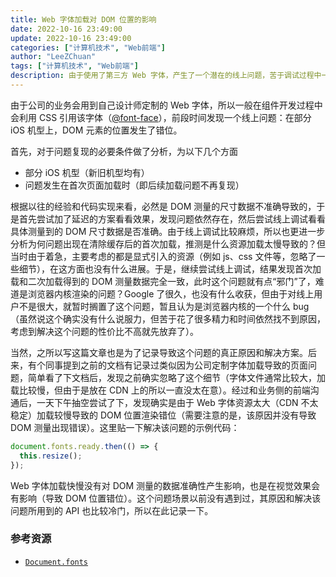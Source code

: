 ```yaml
---
title: Web 字体加载对 DOM 位置的影响
date: 2022-10-16 23:49:00
update: 2022-10-16 23:49:00
categories: ["计算机技术", "Web前端"]
author: "LeeZChuan"
tags: ["计算机技术", "Web前端"]
description: 由于使用了第三方 Web 字体，产生了一个潜在的线上问题，苦于调试过程中一直没有考虑字体加载会对 DOM 位置产生影响，浪费了大量时间和精力。
---
```


由于公司的业务会用到自己设计师定制的 Web 字体，所以一般在组件开发过程中会利用 CSS 引用该字体（[@font-face](https://developer.mozilla.org/en-US/docs/Web/CSS/@font-face)），前段时间发现一个线上问题：在部分 iOS 机型上，DOM 元素的位置发生了错位。

<!-- truncate -->

首先，对于问题复现的必要条件做了分析，为以下几个方面

- 部分 iOS 机型（新旧机型均有）
- 问题发生在首次页面加载时（即后续加载问题不再复现）

根据以往的经验和代码实现来看，必然是 DOM 测量的尺寸数据不准确导致的，于是首先尝试加了延迟的方案看看效果，发现问题依然存在，然后尝试线上调试看看具体测量到的 DOM 尺寸数据是否准确。由于线上调试比较麻烦，所以也更进一步分析为何问题出现在清除缓存后的首次加载，推测是什么资源加载太慢导致的？但当时由于着急，主要考虑的都是显式引入的资源（例如 js、css 文件等，忽略了一些细节），在这方面也没有什么进展。于是，继续尝试线上调试，结果发现首次加载和二次加载得到的 DOM 测量数据完全一致，此时这个问题就有点“邪门”了，难道是浏览器内核渲染的问题？Google 了很久，也没有什么收获，但由于对线上用户不是很大，就暂时搁置了这个问题，暂且认为是浏览器内核的一个什么 bug（虽然说这个确实没有什么说服力，但苦于花了很多精力和时间依然找不到原因，考虑到解决这个问题的性价比不高就先放弃了）。

当然，之所以写这篇文章也是为了记录导致这个问题的真正原因和解决方案。后来，有个同事提到之前的文档有记录过类似因为公司定制字体加载导致的页面问题，简单看了下文档后，发现之前确实忽略了这个细节（字体文件通常比较大，加载比较慢，但由于是放在 CDN 上的所以一直没太在意）。经过和业务侧的前端沟通后，一天下午抽空尝试了下，发现确实是由于 Web 字体资源太大（CDN 不太稳定）加载较慢导致的 DOM 位置渲染错位（需要注意的是，该原因并没有导致 DOM 测量出现错误）。这里贴一下解决该问题的示例代码：

```typescript
document.fonts.ready.then(() => {
  this.resize();
});
```

Web 字体加载快慢没有对 DOM 测量的数据准确性产生影响，也是在视觉效果会有影响（导致 DOM 位置错位）。这个问题场景以前没有遇到过，其原因和解决该问题所用到的 API 也比较冷门，所以在此记录一下。

### 参考资源

- [`Document.fonts`](https://developer.mozilla.org/en-US/docs/Web/API/Document/fonts)
